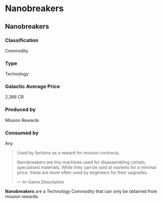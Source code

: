 # Nanobreakers
## Nanobreakers

### Classification

Commodity

### Type

Technology

### Galactic Average Price

2,366 CR

### Produced by

Mission Rewards

### Consumed by

Any

> 
> 
> Used by factions as a reward for mission contracts.
> 
> Nanobreakers are tiny machines used for disassembling certain, specialised materials. While they can be sold at markets for a minimal price, these are more often used by engineers for their upgrades.
> 
> 
> — In-Game Description
> 

**Nanobreakers** are a Technology Commodity that can only be obtained from mission rewards.